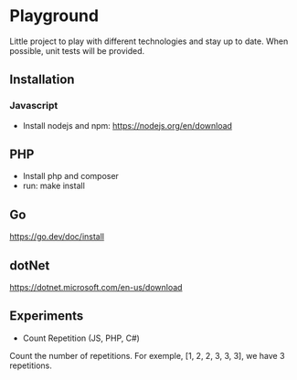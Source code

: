# Playground

Little project to play with different technologies and stay up to date.
When possible, unit tests will be provided.

## Installation

### Javascript

- Install nodejs and npm: https://nodejs.org/en/download

## PHP

- Install php and composer
- run: make install

## Go

https://go.dev/doc/install

## dotNet

https://dotnet.microsoft.com/en-us/download

## Experiments

- Count Repetition (JS, PHP, C#)

Count the number of repetitions. For exemple, [1, 2, 2, 3, 3, 3], we have 3 repetitions.
